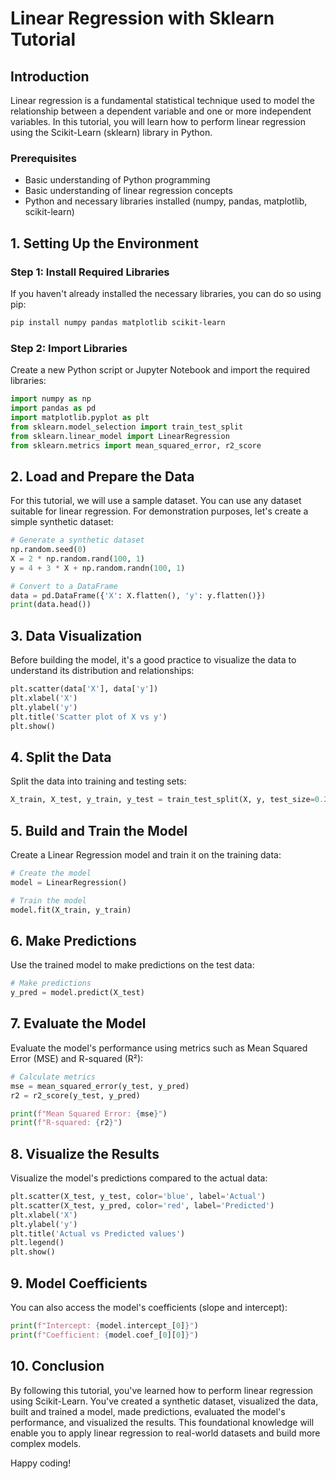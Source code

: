 # Linear Regression with Sklearn Tutorial

## Introduction

Linear regression is a fundamental statistical technique used to model the relationship between a dependent variable and one or more independent variables. In this tutorial, you will learn how to perform linear regression using the Scikit-Learn (sklearn) library in Python.

### Prerequisites
- Basic understanding of Python programming
- Basic understanding of linear regression concepts
- Python and necessary libraries installed (numpy, pandas, matplotlib, scikit-learn)

## 1. Setting Up the Environment

### Step 1: Install Required Libraries

If you haven't already installed the necessary libraries, you can do so using pip:
```bash
pip install numpy pandas matplotlib scikit-learn
```

### Step 2: Import Libraries

Create a new Python script or Jupyter Notebook and import the required libraries:
```python
import numpy as np
import pandas as pd
import matplotlib.pyplot as plt
from sklearn.model_selection import train_test_split
from sklearn.linear_model import LinearRegression
from sklearn.metrics import mean_squared_error, r2_score
```

## 2. Load and Prepare the Data

For this tutorial, we will use a sample dataset. You can use any dataset suitable for linear regression. For demonstration purposes, let's create a simple synthetic dataset:

```python
# Generate a synthetic dataset
np.random.seed(0)
X = 2 * np.random.rand(100, 1)
y = 4 + 3 * X + np.random.randn(100, 1)

# Convert to a DataFrame
data = pd.DataFrame({'X': X.flatten(), 'y': y.flatten()})
print(data.head())
```

## 3. Data Visualization

Before building the model, it's a good practice to visualize the data to understand its distribution and relationships:

```python
plt.scatter(data['X'], data['y'])
plt.xlabel('X')
plt.ylabel('y')
plt.title('Scatter plot of X vs y')
plt.show()
```

## 4. Split the Data

Split the data into training and testing sets:

```python
X_train, X_test, y_train, y_test = train_test_split(X, y, test_size=0.2, random_state=0)
```

## 5. Build and Train the Model

Create a Linear Regression model and train it on the training data:

```python
# Create the model
model = LinearRegression()

# Train the model
model.fit(X_train, y_train)
```

## 6. Make Predictions

Use the trained model to make predictions on the test data:

```python
# Make predictions
y_pred = model.predict(X_test)
```

## 7. Evaluate the Model

Evaluate the model's performance using metrics such as Mean Squared Error (MSE) and R-squared (R²):

```python
# Calculate metrics
mse = mean_squared_error(y_test, y_pred)
r2 = r2_score(y_test, y_pred)

print(f"Mean Squared Error: {mse}")
print(f"R-squared: {r2}")
```

## 8. Visualize the Results

Visualize the model's predictions compared to the actual data:

```python
plt.scatter(X_test, y_test, color='blue', label='Actual')
plt.scatter(X_test, y_pred, color='red', label='Predicted')
plt.xlabel('X')
plt.ylabel('y')
plt.title('Actual vs Predicted values')
plt.legend()
plt.show()
```

## 9. Model Coefficients

You can also access the model's coefficients (slope and intercept):

```python
print(f"Intercept: {model.intercept_[0]}")
print(f"Coefficient: {model.coef_[0][0]}")
```

## 10. Conclusion

By following this tutorial, you've learned how to perform linear regression using Scikit-Learn. You've created a synthetic dataset, visualized the data, built and trained a model, made predictions, evaluated the model's performance, and visualized the results. This foundational knowledge will enable you to apply linear regression to real-world datasets and build more complex models.

Happy coding!